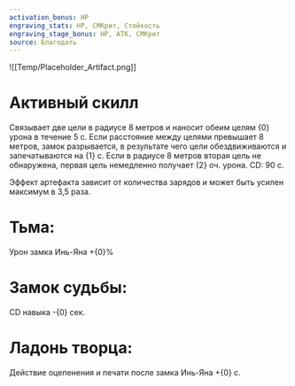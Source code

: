 ```yaml
---
activation_bonus: HP
engraving_stats: HP, СМКрит, Стойкость
engraving_stage_bonus: HP, АТК, СМКрит
source: Благодать
---
```

![[Temp/Placeholder_Artifact.png]]
# Активный скилл
Связывает две цели в радиусе 8 метров и наносит обеим целям {0} урона в течение 5 с. Если расстояние между целями превышает 8 метров, замок разрывается, в результате чего цели обездвиживаются и запечатываются на {1} с. Если в радиусе 8 метров вторая цель не обнаружена, первая цель немедленно получает {2} оч. урона. CD: 90 с.

Эффект артефакта зависит от количества зарядов и может быть усилен максимум в 3,5 раза.

# Тьма: 
Урон замка Инь-Яна +{0}%
# Замок судьбы: 
CD навыка -{0} сек.
# Ладонь творца: 
Действие оцепенения и печати после замка Инь-Яна +{0} с.
